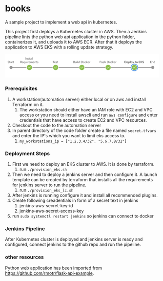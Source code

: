 # books
A sample project to implement a web api in kubernetes.

This project first deploys a Kubernetes cluster in AWS.
Then a Jenkins pipeline lints the python web api application in the python folder, containerizes it, and uploads it to AWS ECR. After that it deploys the application to AWS EKS with a rolling update strategy.

<img src="https://raw.githubusercontent.com/tadayoni1/books/master/screenshots/pipeline.PNG">

### Prerequisites

1. A workstation(automation server) either local or on aws and install Terraform on it.
    1. The workstation should either have an IAM role with EC2 and VPC access or you need to install awscli and run `aws configure` and enter credentials that have access to create EC2 and VPC resources.
1. Checkout the code to the automation server
1. In parent directory of the code folder create a file named `secret.tfvars` and enter the IP's which you want to limit eks access to.
    1. `my_workstations_ip = ["1.2.3.4/32", "5.6.7.8/32"]`

### Deployment Steps
1. First we need to deploy an EKS cluster to AWS. It is done by terraform. 
    1. run `./provision_eks.sh`
1. Then we need to deploy a jenkins server and then configure it. A launch template can be created by terraform that installs all the requirements for jenkins server to run the pipeline.
    1. run `./provision_eks_lc.sh`
1. After jenkins is running configure it and install all recommended plugins.
1. Create following creadentials in form of a secret text in jenkins
    1. jenkins-aws-secret-key-id
    1. jenkins-aws-secret-access-key
1. run `sudo systemctl restart jenkins` so jenkins can connect to docker


### Jenkins Pipeline
After Kubernetes cluster is deployed and jenkins server is ready and configured, connect jenkins to the github repo and run the pipeline.

### other resources
Python web application has been imported from https://github.com/rmotr/flask-api-example.
